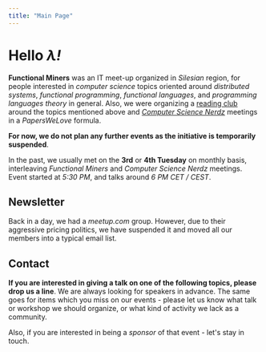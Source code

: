 ```yaml
---
title: "Main Page"
---
```

# Hello *&lambda;!*

**Functional Miners** was an IT meet-up organized in *Silesian* region, for people interested in *computer science* topics oriented around *distributed systems*, *functional programming*, *functional languages*, and *programming languages theory* in general. Also, we were organizing a [reading club](/book-club) around the topics mentioned above and [*Computer Science Nerdz*](/computer-science-nerdz) meetings in a *PapersWeLove* formula.

**For now, we do not plan any further events as the initiative is temporarily suspended**.

In the past, we usually met on the **3rd** or **4th Tuesday** on monthly basis, interleaving *Functional Miners* and *Computer Science Nerdz* meetings. Event started at *<time>5:30 PM</time>*, and talks around *<time>6 PM CET / CEST</time>*.

## Newsletter

Back in a day, we had a *meetup.com* group. However, due to their aggressive pricing politics, we have suspended it and moved all our members into a typical email list.

<section>
  <newsletter></newsletter>
</section>

## Contact

**If you are interested in giving a talk on one of the following topics, please drop us a line**. We are always looking for speakers in advance. The same goes for items which you miss on our events - please let us know what talk or workshop we should organize, or what kind of activity we lack as a community.

Also, if you are interested in being a *sponsor* of that event - let&#39;s stay in touch.

<section>
  <contact-form></contact-form>
</section>
